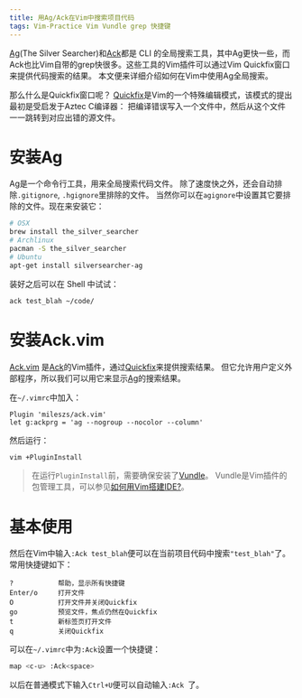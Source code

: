 ```yaml
---
title: 用Ag/Ack在Vim中搜索项目代码
tags: Vim-Practice Vim Vundle grep 快捷键
---
```


[Ag][ag](The Silver Searcher)和[Ack][ack]都是 CLI 的全局搜索工具，其中Ag更快一些，而Ack也比Vim自带的grep快很多。这些工具的Vim插件可以通过Vim Quickfix窗口来提供代码搜索的结果。
本文便来详细介绍如何在Vim中使用Ag全局搜索。

那么什么是Quickfix窗口呢？
[Quickfix][quickfix]是Vim的一个特殊编辑模式，该模式的提出最初是受启发于Aztec C编译器：
把编译错误写入一个文件中，然后从这个文件一一跳转到对应出错的源文件。

<!--more-->

# 安装Ag

Ag是一个命令行工具，用来全局搜索代码文件。
除了速度快之外，还会自动排除`.gitignore`, `.hgignore`里排除的文件。
当然你可以在`agignore`中设置其它要排除的文件。现在来安装它：

```bash
# OSX
brew install the_silver_searcher
# Archlinux
pacman -S the_silver_searcher
# Ubuntu
apt-get install silversearcher-ag
```

装好之后可以在 Shell 中试试：

```bash
ack test_blah ~/code/
```

# 安装Ack.vim

[Ack.vim][ack.vim] 是[Ack][ack]的Vim插件，通过[Quickfix][quickfix]来提供搜索结果。
但它允许用户定义外部程序，所以我们可以用它来显示[Ag][ag]的搜索结果。

在`~/.vimrc`中加入：

```vim
Plugin 'mileszs/ack.vim'
let g:ackprg = 'ag --nogroup --nocolor --column'
```

然后运行：

```bash
vim +PluginInstall
```

> 在运行`PluginInstall`前，需要确保安装了[Vundle][vundle]。
> Vundle是Vim插件的包管理工具，可以参见[如何用Vim搭建IDE?][vim-ide]。

# 基本使用

然后在Vim中输入`:Ack test_blah`便可以在当前项目代码中搜索`"test_blah"`了。
常用快捷键如下：

```
?           帮助，显示所有快捷键
Enter/o     打开文件
O           打开文件并关闭Quickfix
go          预览文件，焦点仍然在Quickfix
t           新标签页打开文件
q           关闭Quickfix
```

可以在`~/.vimrc`中为`:Ack`设置一个快捷键：

```bash
map <c-u> :Ack<space>
```

以后在普通模式下输入`Ctrl+U`便可以自动输入`:Ack `了。

[ag]: http://en.wikipedia.org/wiki/Silver
[ack]: http://beyondgrep.com/
[ack.vim]: https://github.com/mileszs/ack.vim
[quickfix]: http://vimdoc.sourceforge.net/htmldoc/quickfix.html#quickfix
[vundle]: github.com/gmarik/vundle
[vim-ide]: /2015/11/04/vim-ide.html

